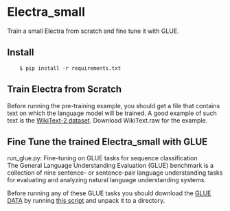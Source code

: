 # Electra_small
Train a small Electra from scratch and fine tune it with GLUE.
## Install   

        $ pip install -r requirements.txt
        

## Train Electra from Scratch  
Before running the pre-training example, you should get a file that contains text on which the language model will be trained. A good example of such text is the [WikiText-2 dataset](https://blog.einstein.ai/the-wikitext-long-term-dependency-language-modeling-dataset/). Download WikiText.raw for the example.  


## Fine Tune the trained Electra_small with GLUE  
run_glue.py: Fine-tuning on GLUE tasks for sequence classification  
The General Language Understanding Evaluation (GLUE) benchmark is a collection of nine sentence- or sentence-pair language understanding tasks for evaluating and analyzing natural language understanding systems.  

Before running any of these GLUE tasks you should download the [GLUE DATA](https://gluebenchmark.com/tasks) by running [this script](https://gist.github.com/W4ngatang/60c2bdb54d156a41194446737ce03e2e) and unpack it to a directory.
